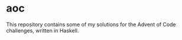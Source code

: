 # aoc

This repository contains some of my solutions for the Advent of Code challenges, written in Haskell.

